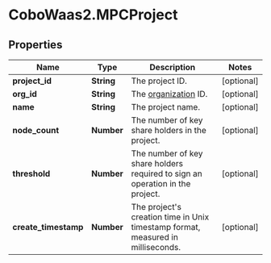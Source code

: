 # CoboWaas2.MPCProject

## Properties

Name | Type | Description | Notes
------------ | ------------- | ------------- | -------------
**project_id** | **String** | The project ID. | [optional] 
**org_id** | **String** | The [organization](https://manuals.cobo.com/en/portal/organization/introduction) ID. | [optional] 
**name** | **String** | The project name. | [optional] 
**node_count** | **Number** | The number of key share holders in the project. | [optional] 
**threshold** | **Number** | The number of key share holders required to sign an operation in the project. | [optional] 
**create_timestamp** | **Number** | The project&#39;s creation time in Unix timestamp format, measured in milliseconds. | [optional] 


